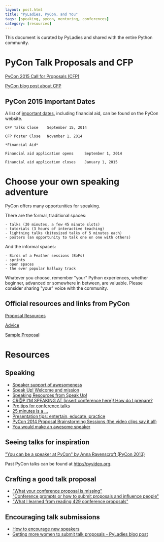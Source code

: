 ```yaml
---
layout: post.html
title: "PyLadies, PyCon, and You"
tags: [speaking, pycon, mentoring, conferences]
category: [resources]
---
```


This document is curated by PyLadies and shared with the entire Python 
community.


PyCon Talk Proposals and CFP
============================
[PyCon 2015 Call for Proposals (CFP)](https://us.pycon.org/2015/speaking/cfp/)

[PyCon blog post about CFP](http://pycon.blogspot.com/2014/08/pycon-2015-call-for-proposals-is-open.html)


PyCon 2015 Important Dates
--------------------------
A list of [important dates](https://us.pycon.org/2015/speaking/cfp/), including
financial aid, can be found on the PyCon website.


    CFP Talks Close    September 15, 2014

    CFP Poster Close   November 1, 2014

    *Financial Aid*

    Financial aid application opens     September 1, 2014

    Financial aid application closes    January 1, 2015


Choose your own speaking adventure
==================================
PyCon offers many opportunities for speaking.

There are the formal, traditional spaces:

    - talks (30 minutes, a few 45 minute slots)
    - tutorials (3 hours of interactive teaching)
    - lightning talks (bitesized talks of 5 minutes each)
    - posters (an opportunity to talk one on one with others)

And the informal spaces:

    - Birds of a Feather sessions (BoFs)
    - sprints
    - open spaces
    - the ever popular hallway track

Whatever you choose, remember "your" Python experiences, whether beginner, 
advanced or somewhere in between, are valuable. Please consider sharing 
"your" voice with the community.


Official resources and links from PyCon
---------------------------------------
[Proposal Resources](https://us.pycon.org/2015/speaking/proposal-resources/)

[Advice](https://us.pycon.org/2015/speaking/proposal_advice/)

[Sample Proposal](https://us.pycon.org/2015/speaking/proposal_advice/samples/SpacePug/)


Resources
=========

Speaking
--------
- [Speaker support of awesomeness](http://juliepagano.com/blog/2014/06/30/speaker-support-of-awesomeness/)
- [Speak Up! Welcome and mission](http://speakup.io/)
- [Speaking Resources from Speak Up!](http://speakup.io/resources.html)
- [CR@P I'M SPEAKING AT [insert conference here]! How do I prepare?](http://www.roguelynn.com/words/crap-im-speaking/)
- [Pro tips for conference talks](http://www.craigkerstiens.com/2012/06/19/pro-tips-for-conference-talks/)
- [25 minutes is a ...](http://nedbatchelder.com/blog/201002/25_minutes_is_a_bitch.html)
- [Presentation tips: entertain, educate, practice](http://nedbatchelder.com/text/presentationtips.html)
- [PyCon 2014 Proposal Brainstorming Sessions (the video clips say it all)](http://www.pyladies.com/blog/pycon-2014-cfp-brainstorm/)
- [You would make an awesome speaker](http://weareallaweso.me/)


Seeing talks for inspiration
----------------------------
["You can be a speaker at PyCon" by Anna Ravenscroft (PyCon 2013)](https://www.youtube.com/watch?v=myzQXKuQjac)

Past PyCon talks can be found at <http://pyvideo.org>.


Crafting a good talk proposal
-----------------------------
- ["What your conference proposal is missing"](http://www.sarahmei.com/blog/2014/04/07/what-your-conference-proposal-is-missing/)
- ["Conference prompts or how to submit proposals and influence people"](http://www.noelrappin.com/railsrx/2014/1/18/conference-prompts-or-how-to-submit-proposals-and-influence-people)
- ["What I learned from reading 429 conference proposals"](http://www.noelrappin.com/railsrx/2014/3/17/what-i-learned-from-reading-429-conference-proposals)


Encouraging talk submissions
----------------------------
- [How to encourage new speakers](http://weareallaweso.me/for_curators/)
- [Getting more women to submit talk proposals - PyLadies blog post](http://www.pyladies.com/blog/getting-more-women-to-submit-talk-proposals/)
